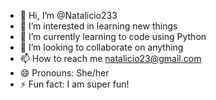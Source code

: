 - 👋 Hi, I’m @Natalicio233
- 👀 I’m interested in learning new things
- 🌱 I’m currently learning to code using Python
- 💞️ I’m looking to collaborate on anything
- 📫 How to reach me natalicio23@gmail.com    
- 😄 Pronouns: She/her
- ⚡ Fun fact: I am super fun!

<!---
Natalicio233/Natalicio233 is a ✨ special ✨ repository because its `README.md` (this file) appears on your GitHub profile.
You can click the Preview link to take a look at your changes.
--->

